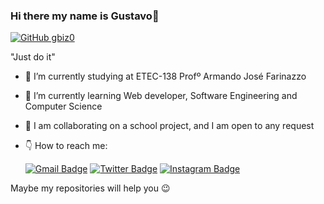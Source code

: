 ### Hi there my name is Gustavo👋

[![GitHub gbiz0](https://img.shields.io/github/followers/gbiz0?label=follow&style=social)](https://github.com/gbiz0)
  
  "Just do it"
  
- 🔭 I’m currently studying at ETEC-138 Profº Armando José Farinazzo 
- 🌱 I’m currently learning Web developer, Software Engineering and Computer Science
- 👯 I am collaborating on a school project, and I am open to any request
- 👇 How to reach me:

    [![Gmail Badge](https://img.shields.io/badge/-jardimbgustavo@gmail.com-red?style=flat-square&logo=Gmail&logoColor=white&link=mailto:jardimbgustavo@gmail.com)](mailto:jardimbgustavo@gmail.com)
    [![Twitter Badge](https://img.shields.io/badge/-@GustavoBizo-blue?style=flat-square&labelColor=blue&logo=twitter&logoColor=white&link=https://twitter.com/GustavoBizo)](https://twitter.com/GustavoBizo)
     [![Instagram Badge](https://img.shields.io/badge/-Instagram-purple?style=flat-square&logo=Instagram&logoColor=white&link=https://www.instagram.com/gustavo_bizo)](https://www.instagram.com/gustavo_bizo/)

Maybe my repositories will help you 😉

